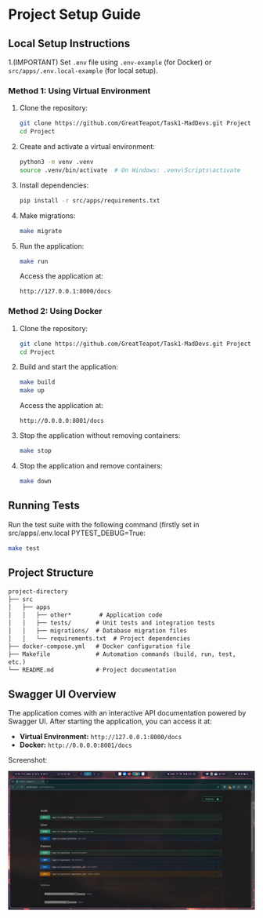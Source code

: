 # Project Setup Guide

## Local Setup Instructions

1.(IMPORTANT) Set `.env` file using `.env-example` (for Docker) or `src/apps/.env.local-example` (for local setup).

### Method 1: Using Virtual Environment

1. Clone the repository:

   ```bash
   git clone https://github.com/GreatTeapot/Task1-MadDevs.git Project
   cd Project
   ```

2. Create and activate a virtual environment:

   ```bash
   python3 -m venv .venv
   source .venv/bin/activate  # On Windows: .venv\Scripts\activate
   ```

3. Install dependencies:

   ```bash
   pip install -r src/apps/requirements.txt
   ```

4. Make migrations:

   ```bash
   make migrate
   ```

5. Run the application:

   ```bash
   make run
   ```

   Access the application at:

   ```
   http://127.0.0.1:8000/docs
   ```

### Method 2: Using Docker

1. Clone the repository:

   ```bash
   git clone https://github.com/GreatTeapot/Task1-MadDevs.git Project
   cd Project
   ```

2. Build and start the application:

   ```bash
   make build
   make up
   ```

   Access the application at:

   ```
   http://0.0.0.0:8001/docs
   ```

3. Stop the application without removing containers:

   ```bash
   make stop
   ```

4. Stop the application and remove containers:

   ```bash
   make down
   ```

## Running Tests

Run the test suite with the following command
(firstly set in src/apps/.env.local PYTEST_DEBUG=True:


```bash
make test
```

## Project Structure

```
project-directory
├── src
│   ├── apps
│   │   ├── other*        # Application code
│   │   ├── tests/       # Unit tests and integration tests
│   │   ├── migrations/  # Database migration files
│   │   └── requirements.txt  # Project dependencies
├── docker-compose.yml   # Docker configuration file
├── Makefile             # Automation commands (build, run, test, etc.)
└── README.md            # Project documentation
```

## Swagger UI Overview

The application comes with an interactive API documentation powered by Swagger UI. After starting the application, you can access it at:

- **Virtual Environment:** `http://127.0.0.1:8000/docs`
- **Docker:** `http://0.0.0.0:8001/docs`

Screenshot:

![Swagger UI](docs/swagger.png)

